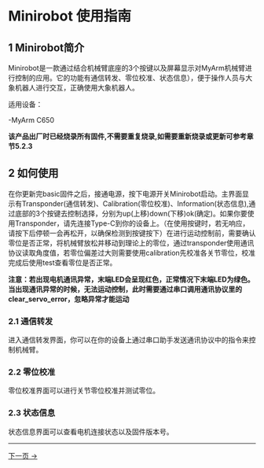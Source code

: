 # Minirobot 使用指南

## 1 Minirobot简介

Minirobot是一款通过结合机械臂底座的3个按键以及屏幕显示对MyArm机械臂进行控制的应用。它的功能有通信转发、零位校准、状态信息），便于操作人员与大象机器人进行交互，正确使用大象机器人。


适用设备：

-MyArm C650

**该产品出厂时已经烧录所有固件,不需要重复烧录,如需要重新烧录或更新可参考章节5.2.3**

## 2 如何使用

在你更新完basic固件之后，接通电源，按下电源开关Minirobot启动。主界面显示有Transponder(通信转发)、Calibration(零位校准)、Information(状态信息),通过底部的3个按键去控制选择，分别为up(上移)down(下移)ok(确定)。如果你要使用Transponder，请先连接Type-C到你的设备上。（在使用按键时，若无响应，请按下后停顿一会再松开，以确保检测到按键按下）在进行运动控制前，需要确认零位是否正常，将机械臂放松并移动到理论上的零位，通过transponder使用通讯协议读取角度值，若零位偏差过大则需要使用calibration先校准各关节零位，校准完成后使用test查看零位是否正常。

**注意：若出现电机通讯异常，末端LED会呈现红色，正常情况下末端LED为绿色。当出现通讯异常的时候，无法运动控制，此时需要通过串口调用通讯协议里的clear_servo_error，忽略异常才能运动**

### 2.1 通信转发

进入通信转发界面，你可以在你的设备上通过串口助手发送通讯协议中的指令来控制机械臂。

### 2.2 零位校准

零位校准界面可以进行关节零位校准并测试零位。

### 2.3 状态信息

状态信息界面可以查看电机连接状态以及固件版本号。

---

 [下一页 →](./5.1.2-calibrate.md)
